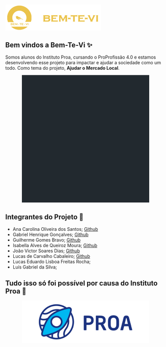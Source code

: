 <div> <img src="./github/logo2.png" alt="Header Logo" width="300px" /> </div>

## Bem vindos a Bem-Te-Vi ✨

Somos alunos do Instituto Proa, cursando o ProProfissão 4.0 e estamos desenvolvendo esse projeto para impactar e ajudar a sociedade como um todo.
Como tema do projeto, **Ajudar o Mercado Local**.

<p align="center">
<img src="./github/passaro-yellow.gif" width="400px"/>
</p>

## Integrantes do Projeto 👥
- Ana Carolina Oliveira dos Santos; [Github](https://github.com/AnaCarolina6926)
- Gabriel Henrique Gonçalves; [Github](https://github.com/Gabriel-Goncalves382)
- Guilherme Gomes Bravo; [Github](https://github.com/guilherme-bravo)
- Isabella Alves de Queiroz Moura; [Github](https://github.com/IsabellaMoura)
- João Victor Soares Dias; [Github](https://github.com/Joo-Dias)
- Lucas de Carvalho Cabaleiro; [Github](https://github.com/olucas07)
- Lucas Eduardo Lisboa Freitas Rocha;
- Luís Gabriel da Silva;

## Tudo isso só foi possível por causa do Instituto Proa 💙

<p align="center">
<img src="./github/logo-proa.png" width="400px"/>
</p>
